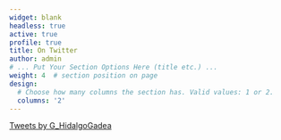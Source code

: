 ```yaml
---
widget: blank
headless: true
active: true
profile: true 
title: On Twitter
author: admin
# ... Put Your Section Options Here (title etc.) ...
weight: 4  # section position on page
design:
  # Choose how many columns the section has. Valid values: 1 or 2.
  columns: '2'
---
```


<a class="twitter-timeline" data-lang="en" data-width="100%" data-height="900" data-theme="dark" href="https://twitter.com/G_HidalgoGadea?ref_src=twsrc%5Etfw">Tweets by G_HidalgoGadea</a> <script async src="https://platform.twitter.com/widgets.js" charset="utf-8"></script>
